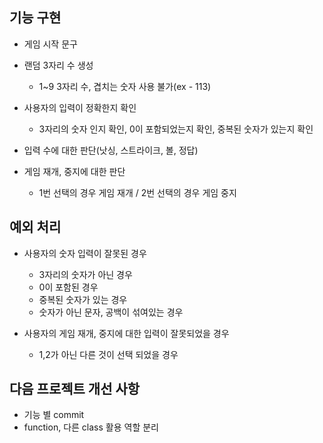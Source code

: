 ## 기능 구현

- 게임 시작 문구

- 랜덤 3자리 수 생성
    - 1~9 3자리 수, 겹치는 숫자 사용 불가(ex - 113)

- 사용자의 입력이 정확한지 확인
    - 3자리의 숫자 인지 확인, 0이 포함되었는지 확인, 중복된 숫자가 있는지 확인

- 입력 수에 대한 판단(낫싱, 스트라이크, 볼, 정답)

- 게임 재개, 중지에 대한 판단
    - 1번 선택의 경우 게임 재개 / 2번 선택의 경우 게임 중지

## 예외 처리

- 사용자의 숫자 입력이 잘못된 경우
    - 3자리의 숫자가 아닌 경우
    - 0이 포함된 경우
    - 중복된 숫자가 있는 경우
    - 숫자가 아닌 문자, 공백이 섞여있는 경우

- 사용자의 게임 재개, 중지에 대한 입력이 잘못되었을 경우
    - 1,2가 아닌 다른 것이 선택 되었을 경우

## 다음 프로젝트 개선 사항

- 기능 별 commit
- function, 다른 class 활용 역할 분리